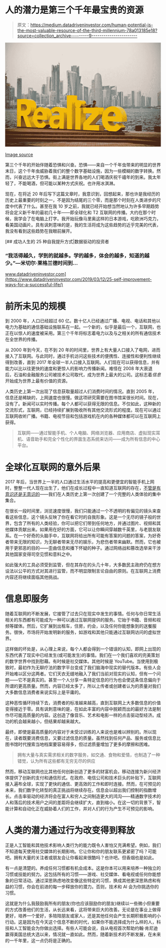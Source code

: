 # 人的潜力是第三个千年最宝贵的资源

> 原文：<https://medium.datadriveninvestor.com/human-potential-is-the-most-valuable-resource-of-the-third-millennium-78a013185e18?source=collection_archive---------9----------------------->

![](img/fea523a2f5ef5559270e339c548fbcf5.png)

[Image source](https://www.flickr.com/photos/omarsc/4602684986)

第三个千年的开始伴随着恐惧和兴奋。恐惧——来自一个千年虫带来的明显的世界末日，这个千年虫威胁着我们的整个数字基础设施，因为一些模糊的数字转换。然而，兴奋远远大于恐惧。街上满是世界各地的人们喝酒庆祝千禧年的到来。我太年轻了，不能喝酒，但可能以某种方式庆祝。也许用冰淇淋。

现在，在将近 20 年后写下这篇文章时，我意识到，回想起来，那也许是我经历的历史上最重要的时刻之一，不是因为结尾的三个零，而是那个时刻在人类进步的尺度中代表了什么。甚至在我 10 岁之前，我就已经开始想当然地认为许多早期趋势将会定义新千年的最初几十年——即全球化和 T2 互联网的传播。大约在那个时候，我学会了在电脑上打字。我开始玩像马里奥这样的日本游戏，吃欧洲巧克力，看美国动画片。具有讽刺意味的是，我的生活将成为这些趋势的近乎完美的代表，我没有看到这些趋势在我眼前展开。

[](https://www.datadriveninvestor.com/2019/03/12/25-self-improvement-ways-for-a-successful-life/) [## 成功人生的 25 种自我提升方式|数据驱动的投资者

### “我活得越久，学到的就越多。学的越多，体会的越多，知道的越少。”―米切尔·莱格兰德时间到…

www.datadriveninvestor.com](https://www.datadriveninvestor.com/2019/03/12/25-self-improvement-ways-for-a-successful-life/) 

# 前所未见的规模

到 2000 年，人口已经超过 60 亿。数十亿人已经通过广播、电视、电话和其他以电力为基础的通信基础设施联系在一起。一个新的，似乎是最后一个，互联网，也正在以惊人的速度被采用。第三个千年将标志着电力以及与之相关的所有通信技术在全世界的传播。

从 2000 年到今天，在不到 20 年的时间里，世界上有大量人口接入了电网，进而接入了互联网。与此同时，通过手机访问这些技术的便携性、连接性和便利性继续得到改善，直到 2017 年全球一半人口接入互联网。人们现在可以获得信息，并有能力以比以往更快的速度和更惊人的影响力传播新闻。难怪在 2008 年大衰退后，石油和金融服务公司被技术公司取代，成为世界上最大的公司。这标志着*信息*开始成为世界上最有价值的资源。

人类历史上第一次出现了信息获取量超过人们消费时间的情况。直到 2005 年，信息还是稀缺的，上网速度也很慢。做这项研究需要在图书馆呆很长时间。现在，没有了。新闻可以实时传播。每个人都可以获得无限的信息。不仅如此，这种新的交流形式，互联网，已经持续扩展到吸收所有其他交流形式的程度。现在可以通过互联网收听广播。书籍、电视节目和包括游戏机在内的各种媒体都可以在互联网上获得。

> 互联网——通过智能手机、个人电脑、网络浏览器、应用商店、虚拟现实耳机、语音助手和完全个性化的界面生态系统来访问——成为所有信息的中心平台。

# 全球化互联网的意外后果

2017 年后，当世界上一半的人口通过生活水平的提高和更便宜的智能手机上网时，整整一代人现在出生了，他们在成长过程中一直知道互联网的存在，[不管是有意识还是无意识的](https://qz.com/333313/milliions-of-facebook-users-have-no-idea-theyre-using-the-internet/)——我们在人类历史上第一次创建了一个完整的人类体验的集中集合。

在很长一段时间里，浏览速度很慢，我们只能通过一个不透明的有偏见的镜头来查看这些信息，这个镜头反映了你在看它时的自我形象。这是一个无尽的镜子般的世界，包含了所有的人类经验，你可以把它们带到任何地方，并通过图片、视频和其他媒体贡献出来。如果用在好的方面，它可以让你瞬间穿越数千英里，与老朋友联系。在一个好奇的头脑手中，互联网将给出所有可能有答案的问题的答案，为好奇者带来无限的知识，为无聊者带来无尽的娱乐，为悲伤者带来幽默。然而，它也被用于更邪恶的目的——歪曲信息和播下怀疑的种子。通过网络战和篡改选举来干涉其他国家变得司空见惯和意料之中。

如此强大的工具必须受到监管，但在其存在的头几十年，大多数民主政府仍在想方设法以公平的方式对其进行监管，而不明显限制言论自由的原则。在互联网上消费内容还将继续面临其他挑战。

# 信息即服务

随着互联网的不断发展，它接管了过去只在现实中发生的事情。任何与你日常生活相关的东西都有可能成为一种可以通过互联网提供的服务。它始于书籍、音频和视频等媒体。然后，它扩展到出租车，住房，约会，以及任何你能想象到的送餐服务。很快，市场将开始发明新的服务，如游戏和其他只能通过互联网访问的虚拟世界。

这样做的坏处是，从心理上来说，每个人都会得到一个错误的认知，即网上出现的东西代表了现实中已经发生(或可能发生)的事情。我们在一个我们喜欢的完美策划的数字世界中找到慰藉。有时候是社交媒体。其他时候是 YouTube。当使用到极致时，最初作为无聊疗法的数字平台变成了我们脑海中现实的替代版本。有些人会开始难以区分这两者。它们天衣无缝地融入了我们当前对现实的认知，但有一个问题——它不是真实的。甚至一个人分享一条特定信息的行为也会使这条信息偏向于所谓的更高质量。然而，内容已经太多了，所以上传者或创建者认为的质量对我们大多数信息消费者来说实际上是平庸的。

这种恶性循环持续下去，消费者的标准越来越高，直到互联网上大多数信息的价值变得接近于零。具有讽刺意味的是，在如此丰富的内容中脱颖而出的最好方法是制作尽可能高质量的内容。这创造了像音乐、艺术和电影一样的点击驱动型经济。成功的机会越来越小，但结果却越来越大。

最终，即使是最高质量的内容对于未受过训练的人来说也是难以辨别的。所以现在，读者既要消费信息，又要过滤信息的质量。虽然找到任何产品、服务或信息比图书馆时代搜索当地档案要容易得多，但过滤质量增加了更多的摩擦和困难。

> 拥有大量与真实需求相关的数字服务，如交通、食物和爱情，也制造了一种错觉，认为所有这些都有无穷无尽的供应

然而，移动互联网也比其他任何创新创造了更多的财富机会。移动连接为新兴经济体提供了创新的支付和通信形式。在政府、电信公司和技术巨头的补贴下，互联网接入遍布全球，实现了更快的通信、更高效的工作和即时连接。然而，在可预见的未来，我们数字化转型的真正挑战将继续存在。信息会以超出我们控制的指数增长。点击率驱动的经济将会在富人和穷人之间制造更大的鸿沟——精通数字技术的人和落后的技术用户之间的差距将会继续扩大，直到缩小。在这一切的背景下，智能计算和自动化正在威胁着人们的工作，并对人们的行为产生不可预见的影响。

# 人类的潜力通过行为改变得到释放

正是人工智能和其他技术影响人类行为的能力既令人害怕又充满希望。例如，我们不知道每天使用社交媒体的长期影响。它让你和你的朋友联系更紧密了吗？可能吧。拥有大量的关注者或朋友会让你看起来很酷吗？也许吧。但香烟也是如此。

有一点是清楚的。养成任何习惯都有机会成本。这是你本可以用来培养一种独立的习惯或技能的努力。这包括所有的习惯——游戏、社交媒体、看电视或任何你能想象的日常活动。通过深思熟虑地改变像这些特定的习惯，换成其他更深思熟虑和有益的习惯，你会在前进的每一步释放你的潜力。否则，技术和 AI 会为你挑选你的习惯。

这就是为什么我鼓励我所有的朋友(你也应该鼓励你的朋友)继续以一些微小但重要的方式改善他们的生活，从长远来看，这将带来巨大的改善。无论是在事业上做得更好，培养一个爱好，多陪陪朋友或家人，还是其他任何会产生长期积极影响的小行动。这是因为在今天这个信息不断的时代，如果你不能选择成为什么样的人，科技和人工智能会为你做出选择。有些人可能会说，自从电视首次帮助约翰·肯尼迪赢得美国总统大选以来，情况就一直如此。然而，随着新技术的不断发展，在未来的一千年里，这一点仍将是正确的。